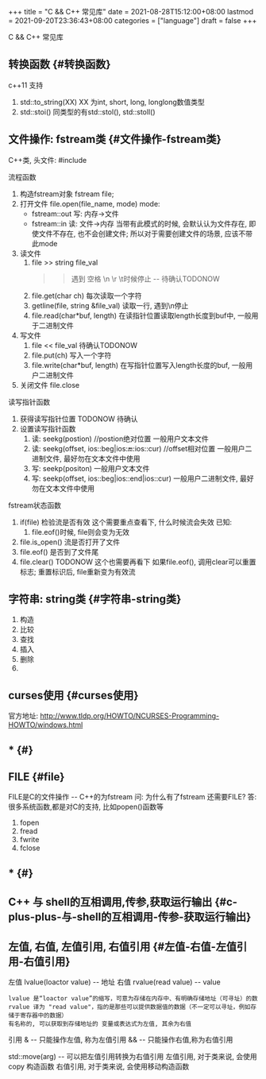 +++
title = "C && C++ 常见库"
date = 2021-08-28T15:12:00+08:00
lastmod = 2021-09-20T23:36:43+08:00
categories = ["language"]
draft = false
+++

C && C++ 常见库

<!--more-->


## 转换函数 {#转换函数}

c++11 支持

1.  std::to\_string(XX)
    XX 为int, short, long, longlong数值类型
2.  std::stoi()
    同类型的有std::stol(), std::stoll()


## 文件操作: fstream类 {#文件操作-fstream类}

C++类, 头文件:
\#include <fstream>

流程函数

1.  构造fstream对象
    fstream file;
2.  打开文件
    file.open(file\_name, mode)
    mode:
    -   fstream::out  写: 内存->文件
    -   fstream::in   读: 文件->内存
        当带有此模式的时候, 会默认认为文件存在,
        即使文件不存在, 也不会创建文件;
        所以对于需要创建文件的场景, 应该不带此mode
3.  读文件
    1.  file >> string file\_val
        >> 遇到 空格 \n \r \t时候停止 -- 待确认TODONOW
    2.  file.get(char ch)
        每次读取一个字符
    3.  getline(file, string &file\_val)
        读取一行, 遇到\n停止
    4.  file.read(char\*buf, length)
        在读指针位置读取length长度到buf中, 一般用于二进制文件
4.  写文件
    1.  file << file\_val
        待确认TODONOW
    2.  file.put(ch)
        写入一个字符
    3.  file.write(char\*buf, length)
        在写指针位置写入length长度的buf, 一般用户二进制文件
5.  关闭文件
    file.close

读写指针函数

1.  获得读写指针位置
    TODONOW 待确认
2.  设置读写指针函数
    1.  读: seekg(postion) //postion绝对位置
        一般用户文本文件
    2.  读: seekg(offset, ios::beg|ios::end::ios::cur) //offset相对位置
        一般用户二进制文件, 最好勿在文本文件中使用
    3.  写: seekp(positon)
        一般用户文本文件
    4.  写: seekp(offset, ios::beg|ios::end|ios::cur)
        一般用户二进制文件, 最好勿在文本文件中使用

fstream状态函数

1.  if(file) 检验流是否有效
    这个需要重点查看下, 什么时候流会失效
    已知:
    1.  file.eof()时候, file则会变为无效
2.  file.is\_open() 流是否打开了文件
3.  file.eof() 是否到了文件尾
4.  file.clear()
    TODONOW 这个也需要再看下
    如果file.eof(), 调用clear可以重置标志;
    重置标识后, file重新变为有效流


## 字符串: string类 {#字符串-string类}

1.  构造
2.  比较
3.  查找
4.  插入
5.  删除
6.


## curses使用 {#curses使用}

官方地址: <http://www.tldp.org/HOWTO/NCURSES-Programming-HOWTO/windows.html>


## ********************************************\********************************************* {#}


## FILE {#file}

FILE是C的文件操作 -- C++的为fstream
问: 为什么有了fstream 还需要FILE?
答: 很多系统函数,都是对C的支持, 比如popen()函数等

1.  fopen
2.  fread
3.  fwrite
4.  fclose


## ********************************************\********************************************* {#}


## C++ 与 shell的互相调用,传参,获取运行输出 {#c-plus-plus-与-shell的互相调用-传参-获取运行输出}


## 左值, 右值, 左值引用, 右值引用 {#左值-右值-左值引用-右值引用}

左值 lvalue(loactor value)  -- 地址
右值 rvalue(read value) -- value

```text
lvalue 是“loactor value”的缩写，可意为存储在内存中、有明确存储地址（可寻址）的数
rvalue 译为 "read value"，指的是那些可以提供数据值的数据（不一定可以寻址，例如存储于寄存器中的数据）
有名称的, 可以获取到存储地址的 变量或表达式为左值, 其余为右值
```

引用
& -- 只能操作左值, 称为左值引用
&& -- 只能操作右值,称为右值引用

std::move(arg) -- 可以把左值引用转换为右值引用
左值引用, 对于类来说, 会使用copy 构造函数
右值引用, 对于类来说, 会使用移动构造函数